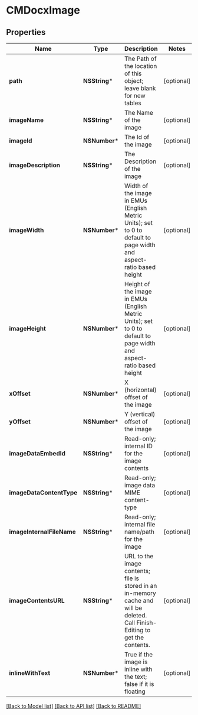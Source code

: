 # CMDocxImage

## Properties
Name | Type | Description | Notes
------------ | ------------- | ------------- | -------------
**path** | **NSString*** | The Path of the location of this object; leave blank for new tables | [optional] 
**imageName** | **NSString*** | The Name of the image | [optional] 
**imageId** | **NSNumber*** | The Id of the image | [optional] 
**imageDescription** | **NSString*** | The Description of the image | [optional] 
**imageWidth** | **NSNumber*** | Width of the image in EMUs (English Metric Units); set to 0 to default to page width and aspect-ratio based height | [optional] 
**imageHeight** | **NSNumber*** | Height of the image in EMUs (English Metric Units); set to 0 to default to page width and aspect-ratio based height | [optional] 
**xOffset** | **NSNumber*** | X (horizontal) offset of the image | [optional] 
**yOffset** | **NSNumber*** | Y (vertical) offset of the image | [optional] 
**imageDataEmbedId** | **NSString*** | Read-only; internal ID for the image contents | [optional] 
**imageDataContentType** | **NSString*** | Read-only; image data MIME content-type | [optional] 
**imageInternalFileName** | **NSString*** | Read-only; internal file name/path for the image | [optional] 
**imageContentsURL** | **NSString*** | URL to the image contents; file is stored in an in-memory cache and will be deleted.  Call Finish-Editing to get the contents. | [optional] 
**inlineWithText** | **NSNumber*** | True if the image is inline with the text; false if it is floating | [optional] 

[[Back to Model list]](../README.md#documentation-for-models) [[Back to API list]](../README.md#documentation-for-api-endpoints) [[Back to README]](../README.md)


